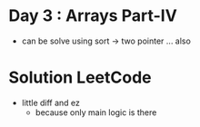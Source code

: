 # Day 3 : Arrays Part-IV

- can be solve using sort -> two pointer ... also

# Solution LeetCode

- little diff and ez
  - because only main logic is there
